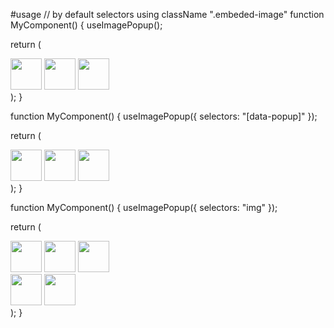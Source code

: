 #usage
// by default selectors using className ".embeded-image"
function MyComponent() {
  useImagePopup();

  return (
    <div>
      <article>
        <img className="embeded-image" src="https://.../a.png" alt="" width="50" height="50" />
        <img className="embeded-image" src="https://.../b.jpg" alt="" width="50" height="50" />
        <img className="embeded-image" src="https://.../c.svg" alt="" width="50" height="50" />
      </article>
    </div>
  );
}

function MyComponent() {
  useImagePopup({ selectors: "[data-popup]" });

  return (
    <div>
      <article>
        <img data-popup="" src="https://.../a.png" alt="" width="50" height="50" />
        <img data-popup="" src="https://.../b.jpg" alt="" width="50" height="50" />
        <img data-popup="" src="https://.../c.svg" alt="" width="50" height="50" />
      </article>
    </div>
  );
}

function MyComponent() {
  useImagePopup({ selectors: "img" });

  return (
    <div>
      <article>
        <img src="https://.../a.png" alt="" width="50" height="50" />
        <img src="https://.../b.jpg" alt="" width="50" height="50" />
        <img data-popup="" src="https://.../c.svg" alt="" width="50" height="50" />
      </article>
      <img className="embeded-image" src="https://.../x.png" alt="" width="50" height="50" />
      <img className="" src="https://.../y.png" alt="" width="50" height="50" />
    </div>
  );
}